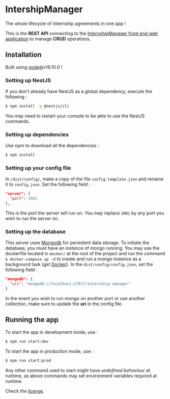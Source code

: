 # IntershipManager
The whole lifecycle of internship agreements in one app !

This is the **REST API** connecting to the [InternshipManager front end web application](https://github.com/DenisDao57/gestion-front) to manage **CRUD** operations.

## Installation

Built using [node](https://nodejs.org/en/)@v16.10.0 !

### Setting up NestJS

If you don't already have NestJS as a global dependency, execute the following :

```bash
$ npm install -g @nestjs/cli
```

You may need to restart your console to be able to use the NestJS commands.

### Setting up dependencies

Use npm to download all the dependencies :

```bash
$ npm install
```

### Setting up your config file

In `/dist/config/`, make a copy of the file `config.template.json` and rename it to `config.json`. 
Set the following field :

```json
"server": {
  "port": 3001
},
```

This is the port the server will run on.
You may replace `3001` by any port you wish to run the server on.

### Setting up the database

This server uses [Mongodb](https://www.mongodb.com/) for persistent data storage. To initiate the database, you must have an instance of mongo running. You may use the dockerfile located in `docker/` at the root of the project and run the command `$ docker-compose up -d` to create and run a mongo instance as a background task (get [Docker](https://www.docker.com/)).
In the `dist/config/config.json`, set the following field :

```json
"mongodb": {
  "uri": "mongodb://localhost:27017/internship-manager"
}
```

In the event you wish to run mongo on another port or use another collection, make sure to update the **uri** in the config file.

## Running the app

To start the app in development mode, use :
```bash
$ npm run start:dev
```

To start the app in production mode, use :
```bash
$ npm run start:prod
```

Any other command used to start might have *undefined behaviour* at runtime, as above commands may set environment variables required at runtime.

Check the [license](LICENSE).
